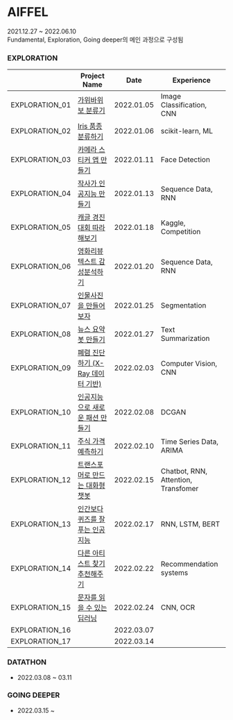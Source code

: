 # AIFFEL
2021.12.27 ~ 2022.06.10  
Fundamental, Exploration, Going deeper의 메인 과정으로 구성됨


### EXPLORATION

|                | Project Name                              | Date       | Experience                          |
| -------------- | ----------------------------------------- | ---------- | ----------------------------------- |
| EXPLORATION_01 | [가위바위보 분류기](https://github.com/CandyBrain/AIFFEL/tree/master/EX01_Rock_Scissor_Paper)                         | 2022.01.05 | Image Classification, CNN           |
| EXPLORATION_02 | [Iris 품종 분류하기](https://github.com/CandyBrain/AIFFEL/tree/master/EX02_IRIS)                        | 2022.01.06 | scikit-learn,  ML                   |
| EXPLORATION_03 | [카메라 스티커 앱 만들기](https://github.com/CandyBrain/AIFFEL/tree/master/EX03_Camera_Sticker)                   | 2022.01.11 | Face Detection                      |
| EXPLORATION_04 | [작사가 인공지능 만들기](https://github.com/CandyBrain/AIFFEL/tree/master/EX04_Lyricist)                    | 2022.01.13 | Sequence Data, RNN                  |
| EXPLORATION_05 | [캐글 경진대회 따라해보기](https://github.com/CandyBrain/AIFFEL/tree/master/EX05_My_First_Kaggle)                  | 2022.01.18 | Kaggle, Competition                 |
| EXPLORATION_06 | [영화리뷰 텍스트 감성분석하기](https://github.com/CandyBrain/AIFFEL/tree/master/EX06_Movie_Review)              | 2022.01.20 | Sequence Data, RNN                  |
| EXPLORATION_07 | [인물사진을 만들어 보자](https://github.com/CandyBrain/AIFFEL/tree/master/EX07_Portrait)                    | 2022.01.25 | Segmentation                        |
| EXPLORATION_08 | [뉴스 요약봇 만들기](https://github.com/CandyBrain/AIFFEL/tree/master/EX08_News_Summarization)                        | 2022.01.27 | Text Summarization                  |
| EXPLORATION_09 | [폐렴 진단하기 (X-Ray 데이터 기반)](https://github.com/CandyBrain/AIFFEL/tree/master/EX09_Diagnosis_of_Pneumonia)         | 2022.02.03 | Computer Vision, CNN                |
| EXPLORATION_10 | [인공지능으로 새로운 패션 만들기](https://github.com/CandyBrain/AIFFEL/tree/master/EX10_New_Fashion_through_AI)           | 2022.02.08 | DCGAN                               |
| EXPLORATION_11 | [주식 가격 예측하기](https://github.com/CandyBrain/AIFFEL/tree/master/EX11_Stock_Price_Prediction)                        | 2022.02.10 | Time Series Data, ARIMA             |
| EXPLORATION_12 | [트랜스포머로 만드는 대화형 챗봇](https://github.com/CandyBrain/AIFFEL/tree/master/EX12_Chat_Bot_Transformer)           | 2022.02.15 | Chatbot, RNN, Attention, Transfomer |
| EXPLORATION_13 | [인간보다 퀴즈를 잘푸는 인공지능](https://github.com/CandyBrain/AIFFEL/tree/master/EX13_Quiz_Retry)           | 2022.02.17 | RNN, LSTM, BERT                     |
| EXPLORATION_14 | [다른 아티스트 찾기 추천해주기](https://github.com/CandyBrain/AIFFEL/tree/master/EX14_Recommender_System_IU)            | 2022.02.22 | Recommendation systems              |
| EXPLORATION_15 | [문자를 읽을 수 있는 딥러닝](https://github.com/CandyBrain/AIFFEL/tree/master/EX15_OCR)                | 2022.02.24 | CNN, OCR                            |
| EXPLORATION_16 |                                           | 2022.03.07 |                                     |
| EXPLORATION_17 |                                           | 2022.03.14 |                                     |



### DATATHON
- 2022.03.08 ~ 03.11


### GOING DEEPER
- 2022.03.15 ~

